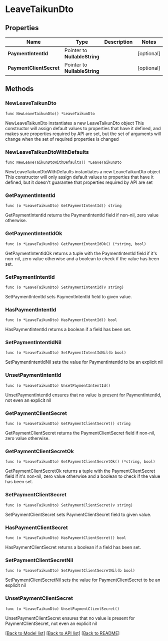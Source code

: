 # LeaveTaikunDto

## Properties

Name | Type | Description | Notes
------------ | ------------- | ------------- | -------------
**PaymentIntentId** | Pointer to **NullableString** |  | [optional] 
**PaymentClientSecret** | Pointer to **NullableString** |  | [optional] 

## Methods

### NewLeaveTaikunDto

`func NewLeaveTaikunDto() *LeaveTaikunDto`

NewLeaveTaikunDto instantiates a new LeaveTaikunDto object
This constructor will assign default values to properties that have it defined,
and makes sure properties required by API are set, but the set of arguments
will change when the set of required properties is changed

### NewLeaveTaikunDtoWithDefaults

`func NewLeaveTaikunDtoWithDefaults() *LeaveTaikunDto`

NewLeaveTaikunDtoWithDefaults instantiates a new LeaveTaikunDto object
This constructor will only assign default values to properties that have it defined,
but it doesn't guarantee that properties required by API are set

### GetPaymentIntentId

`func (o *LeaveTaikunDto) GetPaymentIntentId() string`

GetPaymentIntentId returns the PaymentIntentId field if non-nil, zero value otherwise.

### GetPaymentIntentIdOk

`func (o *LeaveTaikunDto) GetPaymentIntentIdOk() (*string, bool)`

GetPaymentIntentIdOk returns a tuple with the PaymentIntentId field if it's non-nil, zero value otherwise
and a boolean to check if the value has been set.

### SetPaymentIntentId

`func (o *LeaveTaikunDto) SetPaymentIntentId(v string)`

SetPaymentIntentId sets PaymentIntentId field to given value.

### HasPaymentIntentId

`func (o *LeaveTaikunDto) HasPaymentIntentId() bool`

HasPaymentIntentId returns a boolean if a field has been set.

### SetPaymentIntentIdNil

`func (o *LeaveTaikunDto) SetPaymentIntentIdNil(b bool)`

 SetPaymentIntentIdNil sets the value for PaymentIntentId to be an explicit nil

### UnsetPaymentIntentId
`func (o *LeaveTaikunDto) UnsetPaymentIntentId()`

UnsetPaymentIntentId ensures that no value is present for PaymentIntentId, not even an explicit nil
### GetPaymentClientSecret

`func (o *LeaveTaikunDto) GetPaymentClientSecret() string`

GetPaymentClientSecret returns the PaymentClientSecret field if non-nil, zero value otherwise.

### GetPaymentClientSecretOk

`func (o *LeaveTaikunDto) GetPaymentClientSecretOk() (*string, bool)`

GetPaymentClientSecretOk returns a tuple with the PaymentClientSecret field if it's non-nil, zero value otherwise
and a boolean to check if the value has been set.

### SetPaymentClientSecret

`func (o *LeaveTaikunDto) SetPaymentClientSecret(v string)`

SetPaymentClientSecret sets PaymentClientSecret field to given value.

### HasPaymentClientSecret

`func (o *LeaveTaikunDto) HasPaymentClientSecret() bool`

HasPaymentClientSecret returns a boolean if a field has been set.

### SetPaymentClientSecretNil

`func (o *LeaveTaikunDto) SetPaymentClientSecretNil(b bool)`

 SetPaymentClientSecretNil sets the value for PaymentClientSecret to be an explicit nil

### UnsetPaymentClientSecret
`func (o *LeaveTaikunDto) UnsetPaymentClientSecret()`

UnsetPaymentClientSecret ensures that no value is present for PaymentClientSecret, not even an explicit nil

[[Back to Model list]](../README.md#documentation-for-models) [[Back to API list]](../README.md#documentation-for-api-endpoints) [[Back to README]](../README.md)


